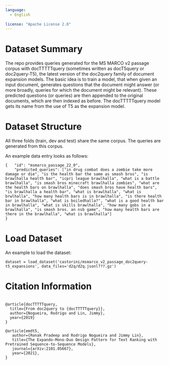 ```yaml
---
language: 
  - English
    
license: "Apache License 2.0"
---
```

# Dataset Summary
The repo provides queries generated for the MS MARCO v2 passage corpus with docTTTTTquery (sometimes written as docT5query or doc2query-T5), the latest version of the doc2query family of document expansion models. The basic idea is to train a model, that when given an input document, generates questions that the document might answer (or more broadly, queries for which the document might be relevant). These predicted questions (or queries) are then appended to the original documents, which are then indexed as before. The docTTTTTquery model gets its name from the use of T5 as the expansion model.

# Dataset Structure

All three folds (train, dev and test) share the same corpus. The queries are generated from this corpus.

An example data entry looks as follows:
```
{   "id": "msmarco_passage_22_0", 
    "predicted_queries": ["in drug combat does a zombie take more damage or die", "is the health bar the same as smash bros", "is brawlhalla health bar", "icpri league brawlhalla", "what is a battle brawlhalla", "is smash bros minecraft brawlhalla zombies", "what are the health bars on brawlhalla", "does smash bros have health bars", "is brawlhalla a health bar", "what is brawlhalla", "what is brwlhalla", "how many health bars is in brawlhalla", "is there health bar in brawlhalla", "what is boiledhalla?", "what is a good health bar in brawlhalla", "what is skills brawlhalla", "how many gobs in a brawlhalla", "is smash bros. an nsb game", "how many health bars are there in the brawlhalla", "what is brawlhalla"]
}
```
# Load Dataset
An example to load the dataset:
```
dataset = load_dataset('castorini/msmarco_v2_passage_doc2query-t5_expansions', data_files='d2q/d2q.jsonl???.gz')
```
# Citation Information
```

@article{docTTTTTquery,
  title={From doc2query to {docTTTTTquery}},
  author={Nogueira, Rodrigo and Lin, Jimmy},
  year={2019}
}

@article{emdt5,
   author={Ronak Pradeep and Rodrigo Nogueira and Jimmy Lin},
   title={The Expando-Mono-Duo Design Pattern for Text Ranking with Pretrained Sequence-to-Sequence Models},
   journal={arXiv:2101.05667},
   year={2021},
}


